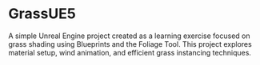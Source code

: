# GrassUE5
A simple Unreal Engine project created as a learning exercise focused on grass shading using Blueprints and the Foliage Tool. This project explores material setup, wind animation, and efficient grass instancing techniques.
